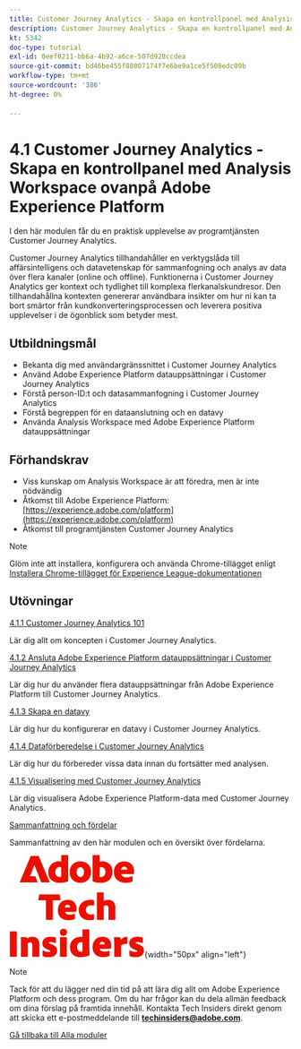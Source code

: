 ```yaml
---
title: Customer Journey Analytics - Skapa en kontrollpanel med Analysis Workspace ovanpå Adobe Experience Platform
description: Customer Journey Analytics - Skapa en kontrollpanel med Analysis Workspace ovanpå Adobe Experience Platform
kt: 5342
doc-type: tutorial
exl-id: 0eef0211-bb6a-4b92-a6ce-507d928ccdea
source-git-commit: bd46be455f88007174f7e6be9a1ce5f508edc09b
workflow-type: tm+mt
source-wordcount: '386'
ht-degree: 0%

---
```


# 4.1 Customer Journey Analytics - Skapa en kontrollpanel med Analysis Workspace ovanpå Adobe Experience Platform

I den här modulen får du en praktisk upplevelse av programtjänsten Customer Journey Analytics.

Customer Journey Analytics tillhandahåller en verktygslåda till affärsintelligens och datavetenskap för sammanfogning och analys av data över flera kanaler (online och offline). Funktionerna i Customer Journey Analytics ger kontext och tydlighet till komplexa flerkanalskundresor. Den tillhandahållna kontexten genererar användbara insikter om hur ni kan ta bort smärtor från kundkonverteringsprocessen och leverera positiva upplevelser i de ögonblick som betyder mest.

## Utbildningsmål

- Bekanta dig med användargränssnittet i Customer Journey Analytics
- Använd Adobe Experience Platform datauppsättningar i Customer Journey Analytics
- Förstå person-ID:t och datasammanfogning i Customer Journey Analytics
- Förstå begreppen för en dataanslutning och en datavy
- Använda Analysis Workspace med Adobe Experience Platform datauppsättningar

## Förhandskrav

- Viss kunskap om Analysis Workspace är att föredra, men är inte nödvändig
- Åtkomst till Adobe Experience Platform: [https://experience.adobe.com/platform](https://experience.adobe.com/platform)
- Åtkomst till programtjänsten Customer Journey Analytics

>[!NOTE]
>
>Glöm inte att installera, konfigurera och använda Chrome-tillägget enligt [Installera Chrome-tillägget för Experience League-dokumentationen](../../gettingstarted/gettingstarted/ex1.md)

## Utövningar

[4.1.1 Customer Journey Analytics 101](./ex1.md)

Lär dig allt om koncepten i Customer Journey Analytics.

[4.1.2 Ansluta Adobe Experience Platform datauppsättningar i Customer Journey Analytics](./ex2.md)

Lär dig hur du använder flera datauppsättningar från Adobe Experience Platform till Customer Journey Analytics.

[4.1.3 Skapa en datavy](./ex3.md)

Lär dig hur du konfigurerar en datavy i Customer Journey Analytics.

[4.1.4 Dataförberedelse i Customer Journey Analytics](./ex4.md)

Lär dig hur du förbereder vissa data innan du fortsätter med analysen.

[4.1.5 Visualisering med Customer Journey Analytics](./ex5.md)

Lär dig visualisera Adobe Experience Platform-data med Customer Journey Analytics.

[Sammanfattning och fördelar](./summary.md)

Sammanfattning av den här modulen och en översikt över fördelarna.

![Tech Insiders](./../../../assets/images/techinsiders.png){width="50px" align="left"}

>[!NOTE]
>
>Tack för att du lägger ned din tid på att lära dig allt om Adobe Experience Platform och dess program. Om du har frågor kan du dela allmän feedback om dina förslag på framtida innehåll. Kontakta Tech Insiders direkt genom att skicka ett e-postmeddelande till **techinsiders@adobe.com**.

[Gå tillbaka till Alla moduler](../../../overview.md)

